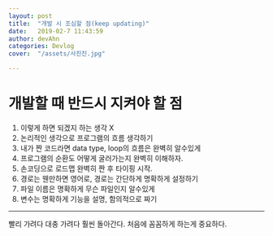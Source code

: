 ```yaml
---
layout: post
title:  "개발 시 조심할 점(keep updating)"
date:   2019-02-7 11:43:59
author: devAhn
categories: Devlog
cover:  "/assets/사진진.jpg"

---
```


# 개발할 때 반드시 지켜야 할 점

1. 이렇게 하면 되겠지 하는 생각 X
1. 논리적인 생각으로 프로그램의 흐름 생각하기 
1. 내가 짠 코드라면 data type, loop의 흐름은 완벽히 알수있게
1. 프로그램의 순환도 어떻게 굴러가는지 완벽히 이해하자.
1. 손코딩으로 로드맵 완벽히 짠 후 타이핑 시작.
1. 경로는 웬만하면 영어로, 경로는 간단하게 명확하게 설정하기
2. 파일 이름은 명확하게 무슨 파일인지 알수있게
3. 변수는 명확하게 기능을 설명, 함의적으로 짜기




* * *

  빨리 가려다 대충 가려다 훨씬 돌아간다. 
  처음에 꼼꼼하게 하는게 중요하다. 
